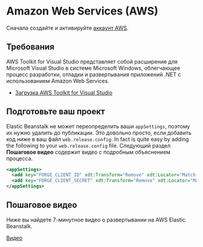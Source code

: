# Amazon Web Services (AWS)

Сначала создайте и активируйте [аккаунт AWS](https://aws.amazon.com/).

## Требования

AWS Toolkit for Visual Studio представляет собой расширение для Microsoft Visual Studio в системе Microsoft Windows, облегчающее процесс разработки, отладки и развертывания приложений .NET с использованием Amazon Web Services.

- [Загрузка AWS Toolkit for Visual Studio](https://aws.amazon.com/visualstudio/)

## Подготовьте ваш проект

Elastic Beanstalk не может переопределить ваши `appSettings`, поэтому их нужно удалить до публикации. Это довольно просто, если добавить код ниже в ваш файл `web.release.config`. In fact is quite easy by adding the following to your `web.release.config` file. Следующий раздел **Пошаговое видео** содержит видео с подробным объяснением процесса.

```xml
<appSettings>
  <add key="FORGE_CLIENT_ID" xdt:Transform="Remove" xdt:Locator="Match(key)" />
  <add key="FORGE_CLIENT_SECRET" xdt:Transform="Remove" xdt:Locator="Match(key)" />
</appSettings>
```

## Пошаговое видео

Ниже вы найдете 7-минутное видео о развертывании на AWS Elastic Beanstalk.

[Видео](https://www.youtube.com/embed/49X4ROI6PWs ':include :type=iframe width=100% height=400px')
